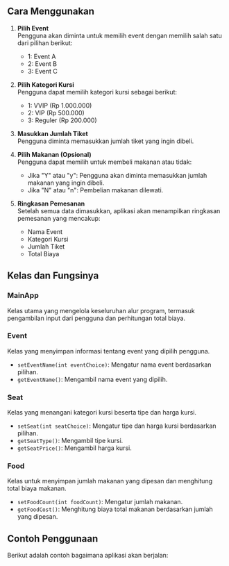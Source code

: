 
## Cara Menggunakan

1. **Pilih Event**  
   Pengguna akan diminta untuk memilih event dengan memilih salah satu dari pilihan berikut:
    - 1: Event A
    - 2: Event B
    - 3: Event C

2. **Pilih Kategori Kursi**  
   Pengguna dapat memilih kategori kursi sebagai berikut:
    - 1: VVIP (Rp 1.000.000)
    - 2: VIP (Rp 500.000)
    - 3: Reguler (Rp 200.000)

3. **Masukkan Jumlah Tiket**  
   Pengguna diminta memasukkan jumlah tiket yang ingin dibeli.

4. **Pilih Makanan (Opsional)**  
   Pengguna dapat memilih untuk membeli makanan atau tidak:
    - Jika "Y" atau "y": Pengguna akan diminta memasukkan jumlah makanan yang ingin dibeli.
    - Jika "N" atau "n": Pembelian makanan dilewati.

5. **Ringkasan Pemesanan**  
   Setelah semua data dimasukkan, aplikasi akan menampilkan ringkasan pemesanan yang mencakup:
    - Nama Event
    - Kategori Kursi
    - Jumlah Tiket
    - Total Biaya

## Kelas dan Fungsinya

### MainApp
Kelas utama yang mengelola keseluruhan alur program, termasuk pengambilan input dari pengguna dan perhitungan total biaya.

### Event
Kelas yang menyimpan informasi tentang event yang dipilih pengguna.
- `setEventName(int eventChoice)`: Mengatur nama event berdasarkan pilihan.
- `getEventName()`: Mengambil nama event yang dipilih.

### Seat
Kelas yang menangani kategori kursi beserta tipe dan harga kursi.
- `setSeat(int seatChoice)`: Mengatur tipe dan harga kursi berdasarkan pilihan.
- `getSeatType()`: Mengambil tipe kursi.
- `getSeatPrice()`: Mengambil harga kursi.

### Food
Kelas untuk menyimpan jumlah makanan yang dipesan dan menghitung total biaya makanan.
- `setFoodCount(int foodCount)`: Mengatur jumlah makanan.
- `getFoodCost()`: Menghitung biaya total makanan berdasarkan jumlah yang dipesan.

## Contoh Penggunaan

Berikut adalah contoh bagaimana aplikasi akan berjalan:

